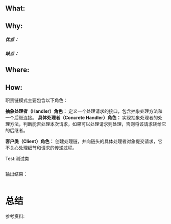 

## What:




## Why:
##### 优点：


##### 缺点：


## Where:


## How:
职责链模式主要包含以下角色：

**抽象处理者（Handler）角色：** 定义一个处理请求的接口，包含抽象处理方法和一个后继连接。
**具体处理者（Concrete Handler）角色：** 实现抽象处理者的处理方法，判断能否处理本次请求，如果可以处理请求则处理，否则将该请求转给它的后继者。

**客户类（Client）角色：** 创建处理链，并向链头的具体处理者对象提交请求，它不关心处理细节和请求的传递过程。




Test:测试类
```java

```
输出结果：
```java

```


# 总结

参考资料:
